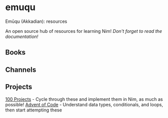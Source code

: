 # emuqu
Emūqu (Akkadian): resources

An open source hub of resources for learning Nim!
_Don't forget to read the documentation!_

## Books

## Channels

## Projects
[100 Projects](https://www.100projects.dev/) - Cycle through these and implement them in Nim, as much as possible!
[Advent of Code](https://adventofcode.com/) - Understand data types, conditionals, and loops, then start attempting these
